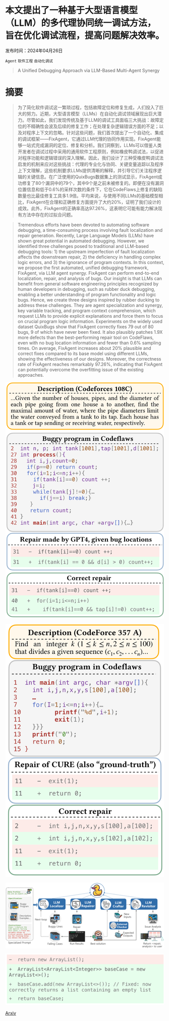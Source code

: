 # 本文提出了一种基于大型语言模型（LLM）的多代理协同统一调试方法，旨在优化调试流程，提高问题解决效率。

发布时间：2024年04月26日

`Agent` `软件工程` `自动化调试`

> A Unified Debugging Approach via LLM-Based Multi-Agent Synergy

# 摘要

> 为了简化软件调试这一繁琐过程，包括故障定位和修复生成，人们投入了巨大的努力。近期，大型语言模型（LLMs）在自动化调试领域展现出巨大潜力。尽管如此，我们发现传统及基于LLM的调试工具面临三大挑战：故障定位的不精确性会波及后续的修复工作；在处理复杂逻辑错误方面的不足；以及对程序上下文的忽略。针对这些问题，我们首次提出了一个自动化、集成的调试框架——FixAgent，它通过LLM代理的协同作用实现。FixAgent能够一站式完成漏洞的定位、修复和分析。我们洞察到，LLMs可以借鉴人类开发者在调试过程中采用的通用软件工程原则，例如橡皮鸭调试法，以促进对程序功能和逻辑错误的深入理解。因此，我们设计了三种受橡皮鸭调试法启发的机制来应对这些挑战：代理的专业化与协同、关键变量追踪以及程序上下文理解，这些机制要求LLMs提供清晰的解释，并引导它们关注程序逻辑的关键信息。在广泛使用的QuixBugs数据集上的测试显示，FixAgent成功修复了80个漏洞中的79个，其中9个是之前未被修复的。即便在没有漏洞位置信息和低于0.6%的采样次数的条件下，它在CodeFlaws上修复的缺陷数量也比最佳修复工具多1.9倍。平均来说，与使用不同LLMs的基础模型相比，FixAgent在合理和正确修复方面提升了大约20%，证明了我们设计的成效。此外，FixAgent的正确率高达97.26%，这表明它可能有能力解决现有方法中存在的过拟合问题。

> Tremendous efforts have been devoted to automating software debugging, a time-consuming process involving fault localization and repair generation. Recently, Large Language Models (LLMs) have shown great potential in automated debugging. However, we identified three challenges posed to traditional and LLM-based debugging tools: 1) the upstream imperfection of fault localization affects the downstream repair, 2) the deficiency in handling complex logic errors, and 3) the ignorance of program contexts. In this context, we propose the first automated, unified debugging framework, FixAgent, via LLM agent synergy. FixAgent can perform end-to-end localization, repair, and analysis of bugs. Our insight is that LLMs can benefit from general software engineering principles recognized by human developers in debugging, such as rubber duck debugging, enabling a better understanding of program functionality and logic bugs. Hence, we create three designs inspired by rubber ducking to address these challenges. They are agent specialization and synergy, key variable tracking, and program context comprehension, which request LLMs to provide explicit explanations and force them to focus on crucial program logic information. Experiments on the widely used dataset QuixBugs show that FixAgent correctly fixes 79 out of 80 bugs, 9 of which have never been fixed. It also plausibly patches 1.9X more defects than the best-performing repair tool on CodeFlaws, even with no bug location information and fewer than 0.6% sampling times. On average, FixAgent increases about 20% plausible and correct fixes compared to its base model using different LLMs, showing the effectiveness of our designs. Moreover, the correctness rate of FixAgent reaches remarkably 97.26%, indicating that FixAgent can potentially overcome the overfitting issue of the existing approaches.

![本文提出了一种基于大型语言模型（LLM）的多代理协同统一调试方法，旨在优化调试流程，提高问题解决效率。](../../../paper_images/2404.17153/x1.png)

![本文提出了一种基于大型语言模型（LLM）的多代理协同统一调试方法，旨在优化调试流程，提高问题解决效率。](../../../paper_images/2404.17153/x2.png)

![本文提出了一种基于大型语言模型（LLM）的多代理协同统一调试方法，旨在优化调试流程，提高问题解决效率。](../../../paper_images/2404.17153/x3.png)

![本文提出了一种基于大型语言模型（LLM）的多代理协同统一调试方法，旨在优化调试流程，提高问题解决效率。](../../../paper_images/2404.17153/x4.png)

[Arxiv](https://arxiv.org/abs/2404.17153)